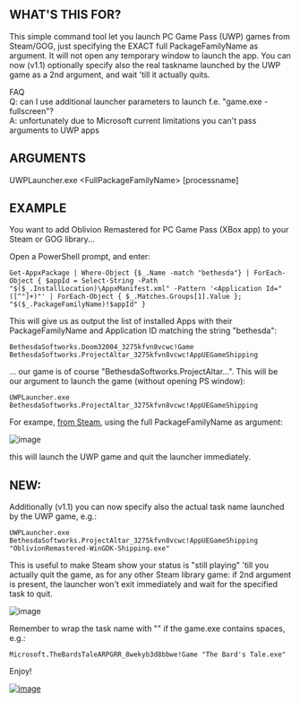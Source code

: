 ## WHAT'S THIS FOR?

This simple command tool let you launch PC Game Pass (UWP) games from Steam/GOG, just specifying the EXACT full PackageFamilyName as argument. It will not open any temporary window to launch the app. You can now (v1.1) optionally specify also the real taskname launched by the UWP game as a 2nd argument, and wait 'till it actually quits. 




FAQ\
Q: can I use additional launcher parameters to launch f.e. "game.exe -fullscreen"?\
A: unfortunately due to Microsoft current limitations you can't pass arguments to UWP apps

## ARGUMENTS
UWPLauncher.exe \<FullPackageFamilyName\> [processname]

## EXAMPLE

You want to add Oblivion Remastered for PC Game Pass (XBox app) to your Steam or GOG library...

Open a PowerShell prompt, and enter:

    Get-AppxPackage | Where-Object {$_.Name -match "bethesda"} | ForEach-Object { $appId = Select-String -Path "$($_.InstallLocation)\AppxManifest.xml" -Pattern '<Application Id="([^"]+)"' | ForEach-Object { $_.Matches.Groups[1].Value }; "$($_.PackageFamilyName)!$appId" }

This will give us as output the list of installed Apps with their PackageFamilyName and Application ID matching the string "bethesda":

    BethesdaSoftworks.Doom32004_3275kfvn8vcwc!Game
    BethesdaSoftworks.ProjectAltar_3275kfvn8vcwc!AppUEGameShipping

... our game is of course "BethesdaSoftworks.ProjectAltar...".
This will be our argument to launch the game (without opening PS window):

    UWPLauncher.exe BethesdaSoftworks.ProjectAltar_3275kfvn8vcwc!AppUEGameShipping
For exampe, [from Steam](https://help.steampowered.com/en/faqs/view/7D01-D2DD-D75E-2955), using the full PackageFamilyName as argument:

![image](https://github.com/user-attachments/assets/25e1b898-2bf3-4e0e-9bee-b483cf3398a8)

this will launch the UWP game and quit the launcher immediately.

## NEW: 
Additionally (v1.1) you can now specify also the actual task name launched by the UWP game, e.g.:

    UWPLauncher.exe BethesdaSoftworks.ProjectAltar_3275kfvn8vcwc!AppUEGameShipping "OblivionRemastered-WinGDK-Shipping.exe"

This is useful to make Steam show your status is "still playing" 'till you actually quit the game, as for any other Steam library game: if 2nd argument is present, the launcher won't exit immediately and wait for the specified task to quit.

![image](https://github.com/user-attachments/assets/ca88773a-4cea-4f4b-bce2-dbef6ebe446b)

Remember to wrap the task name with "" if the game.exe contains spaces, e.g.:

    Microsoft.TheBardsTaleARPGRR_8wekyb3d8bbwe!Game "The Bard's Tale.exe"

Enjoy!

 


[![image](https://github.com/user-attachments/assets/405b06a2-b225-4644-bd5c-2791a321f6e3)](https://paypal.me/lucalongone)


 



